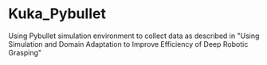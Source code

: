 # Kuka_Pybullet
Using Pybullet simulation environment to collect data as described in "Using Simulation and Domain Adaptation to Improve Efficiency of Deep Robotic Grasping"
